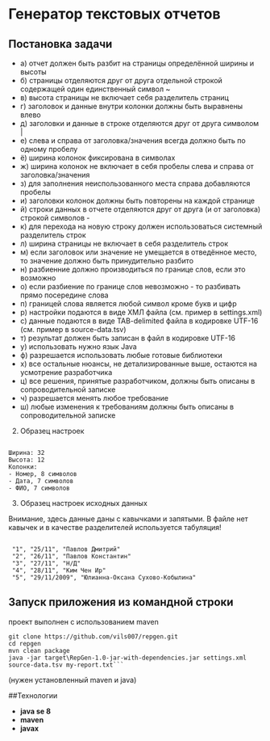 # Генератор текстовых отчетов
## Постановка задачи
* а) отчет должен быть разбит на страницы определённой ширины и высоты
* б) страницы отделяются друг от друга отдельной строкой содержащей один единственный символ ~
* в) высота страницы не включает себя разделитель страниц
* г) заголовок и данные внутри колонки должны быть выравнены влево
* д) заголовки и данные в строке отделяются друг от друга символом |
* е) слева и справа от заголовка/значения всегда должно быть по одному пробелу
* ё) ширина колонок фиксирована в символах
* ж) ширина колонок не включает в себя пробелы слева и справа от заголовка/значения
* з) для заполнения неиспользованного места справа добавляются пробелы
* и) заголовки колонок должны быть повторены на каждой странице 
* й) строки данных в отчете отделяются друг от друга (и от заголовка) строкой символов -
* к) для перехода на новую строку должен использоваться системный разделитель строк
* л) ширина страницы не включает в себя разделитель строк 
* м) если заголовок или значение не умещается в отведённое место, то значение должно быть принудительно разбито
* н) разбиенние должно производиться по границе слов, если это возможно
* о) если разбиение по границе слов невозможно - то разбивать прямо посередине слова
* п) границей слова является любой символ кроме букв и цифр
* р) настройки подаются в виде ХМЛ файла (см. пример в settings.xml)
* с) данные подаются в виде TAB-delimited файла в кодировке UTF-16 (см. пример в source-data.tsv)
* т) результат должен быть записан в файл в кодировке UTF-16
* у) использовать нужно язык Java
* ф) разрешается использовать любые готовые библиотеки
* х) все остальные нюансы, не детализированные выше, остаются на усмотрение разработчика
* ц) все решения, принятые разработчиком, должны быть описаны в сопроводительной записке
* ч) разрешается менять любое требование
* ш) любые изменения к требованиям должны быть описаны в сопроводительной записке

2) Образец настроек

```

Ширина: 32
Высота: 12
Колонки:
- Номер, 8 символов
- Дата, 7 символов
- ФИО, 7 символов
```

3) Образец настроек исходных данных

Внимание, здесь данные даны с кавычками и запятыми. В файле нет кавычек и в качестве разделителей используется табуляция!

```

 "1", "25/11", "Павлов Дмитрий"
 "2", "26/11", "Павлов Константин"
 "3", "27/11", "Н/Д"
 "4", "28/11", "Ким Чен Ир"
 "5", "29/11/2009", "Юлианна-Оксана Сухово-Кобылина"
```


## Запуск приложения из командной строки
проект выполнен с использованием maven 
```
git clone https://github.com/vils007/repgen.git
cd repgen
mvn clean package
java -jar target\RepGen-1.0-jar-with-dependencies.jar settings.xml source-data.tsv my-report.txt```
```
(нужен установленный maven и java)

##Технологии
* **java se 8**
* **maven**
* **javax** 



